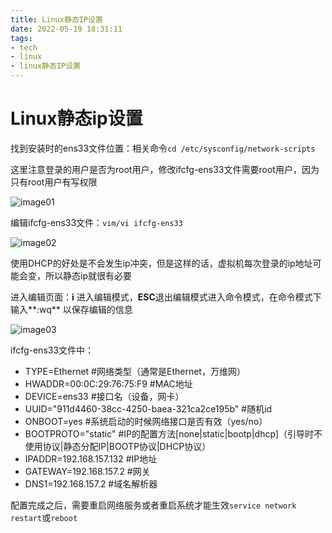 ```yaml
---
title: Linux静态IP设置
date: 2022-05-19 18:31:11
tags: 
- tech
- linux
- linux静态IP设置
---
```

# Linux静态ip设置

找到安装时的ens33文件位置：相关命令`cd /etc/sysconfig/network-scripts`

这里注意登录的用户是否为root用户，修改ifcfg-ens33文件需要root用户，因为只有root用户有写权限

![image01](./img/1664266461228.jpg)

编辑ifcfg-ens33文件：`vim/vi ifcfg-ens33`

![image02](./img/1664266517317.jpg)

使用DHCP的好处是不会发生ip冲突，但是这样的话，虚拟机每次登录的ip地址可能会变，所以静态ip就很有必要

进入编辑页面：**i** 进入编辑模式，**ESC**退出编辑模式进入命令模式，在命令模式下输入**:wq** 以保存编辑的信息

![image03](./img/1664266130579.jpg)

ifcfg-ens33文件中：

+ TYPE=Ethernet      #网络类型（通常是Ethernet，万维网）
+ HWADDR=00:0C:29:76:75:F9       #MAC地址
+ DEVICE=ens33 	#接口名（设备，网卡）
+ UUID="911d4460-38cc-4250-baea-321ca2ce195b"      #随机id
+ ONBOOT=yes        #系统启动的时候网络接口是否有效（yes/no）
+ BOOTPROTO="static"    #IP的配置方法\[none\|static\|bootp\|dhcp\]（引导时不使用协议|静态分配IP|BOOTP协议|DHCP协议）
+ IPADDR=192.168.157.132     #IP地址
+ GATEWAY=192.168.157.2    #网关
+ DNS1=192.168.157.2     #域名解析器

配置完成之后，需要重启网络服务或者重启系统才能生效`service network restart`或`reboot`